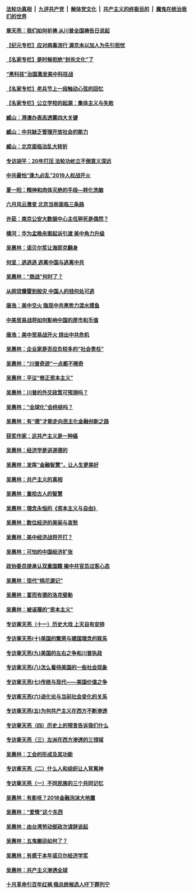 ####  [法轮功真相](../../../../basic/blob/master/README.md?t=07090602) &nbsp;|&nbsp; [九评共产党](../../../../9ping.md/blob/master/README.md?t=07090602) &nbsp;|&nbsp; [解体党文化](../../../../jtdwh.md/blob/master/README.md?t=07090602)  &nbsp;|&nbsp; [共产主义的终极目的](../../../../gczydzjmd.md/blob/master/README.md?t=07090602) &nbsp;|&nbsp; [魔鬼在统治我们的世界](../../../../mgztzwmdsj.md/blob/master/README.md?t=07090602) 

#### [章天亮：我们如何祈祷 从川普全国祷告日说起](../pages/nsc423/n11944627.md?t=07090602) 

#### [【纪元专栏】应对病毒流行 渥京未以加人为先引担忧](../pages/nsc423/n11875714.md?t=07090602) 

#### [【名家专栏】是时候拒绝“封杀文化”了](../pages/nsc423/n11814093.md?t=07090602) 

#### [“黑科技”治国激发美中科技战](../pages/nsc423/n11638056.md?t=07090602) 

#### [【名家专栏】老兵节上一段触动心弦的回忆](../pages/nsc423/n11646016.md?t=07090602) 

#### [【名家专栏】公立学校的起源：集体主义与失败](../pages/nsc423/n11601833.md?t=07090602) 

#### [臧山：港澳办表态透露四大关键](../pages/nsc423/n11421628.md?t=07090602) 

#### [臧山：中共缺乏管理开放社会的能力](../pages/nsc423/n11407457.md?t=07090602) 

#### [臧山：北京面临治乱大转折](../pages/nsc423/n11406895.md?t=07090602) 

#### [专访胡平：20年打压 法轮功屹立不倒意义深远](../pages/nsc423/n11398800.md?t=07090602) 

#### [中共最怕“逢九必乱”2019人权战开火](../pages/nsc423/n11385248.md?t=07090602) 

#### [夏一阳：精神和肉体灭绝的手段—转化洗脑](../pages/nsc423/n11368250.md?t=07090602) 

#### [六月风云激变 北京当局面临三条路](../pages/nsc423/n11313668.md?t=07090602) 

#### [许茹：南京公安大数据中心主任猝死是偶然？](../pages/nsc423/n11064744.md?t=07090602) 

#### [横河：华为孟晚舟案起诉引渡 美中角力升级](../pages/nsc423/n11027230.md?t=07090602) 

#### [吴惠林：诺贝尔奖让海耶克翻身](../pages/nsc423/n10890049.md?t=07090602) 

#### [何坚：逃逃逃 逃离中国与逃离中共](../pages/nsc423/n10592891.md?t=07090602) 

#### [吴惠林：“商战”何时了？](../pages/nsc423/n10573558.md?t=07090602) 

#### [从网贷爆雷到股灾 中国人的钱何处可逃](../pages/nsc423/n10572800.md?t=07090602) 

#### [唐浩：美中交火 隐现中共黑势力混水摸鱼](../pages/nsc423/n10544040.md?t=07090602) 

#### [中美贸易战将如何影响中国的房市和币值](../pages/nsc423/n10543697.md?t=07090602) 

#### [唐浩：美中贸易战开火 烧出中共危机](../pages/nsc423/n10540126.md?t=07090602) 

#### [吴惠林：企业家是否应负较多的“社会责任”](../pages/nsc423/n10535022.md?t=07090602) 

#### [吴惠林：“川普奇迹”一点都不稀奇](../pages/nsc423/n10512808.md?t=07090602) 

#### [吴惠林：平议“修正资本主义”](../pages/nsc423/n10495724.md?t=07090602) 

#### [吴惠林：川普的外交政策可预测吗？](../pages/nsc423/n10462387.md?t=07090602) 

#### [吴惠林：“全球化”会终结吗？](../pages/nsc423/n10452838.md?t=07090602) 

#### [吴惠林：有“德”才能走向民主化金融创新之路](../pages/nsc423/n10432292.md?t=07090602) 

#### [获奖作家：这共产主义是一种癌](../pages/nsc423/n10431541.md?t=07090602) 

#### [吴惠林：经济学是讲道德的](../pages/nsc423/n10398014.md?t=07090602) 

#### [吴惠林：发挥“金融智慧”，让人生更美好](../pages/nsc423/n10375019.md?t=07090602) 

#### [吴惠林：共产主义的真相](../pages/nsc423/n10351394.md?t=07090602) 

#### [吴惠林：重拾古人的智慧](../pages/nsc423/n10337691.md?t=07090602) 

#### [吴惠林：理念永恒的《资本主义与自由》](../pages/nsc423/n10316274.md?t=07090602) 

#### [吴惠林：数位经济的美丽与哀愁](../pages/nsc423/n10292946.md?t=07090602) 

#### [吴惠林：美中经济战将开打？](../pages/nsc423/n10258825.md?t=07090602) 

#### [吴惠林：可怕的中国经济扩张](../pages/nsc423/n10219147.md?t=07090602) 

#### [政协委员提承认双重国籍 揭中共官员过客心态](../pages/nsc423/n10208809.md?t=07090602) 

#### [吴惠林：现代“桃花源记”](../pages/nsc423/n10185234.md?t=07090602) 

#### [吴惠林：富而有德的洛克斐勒](../pages/nsc423/n10142264.md?t=07090602) 

#### [吴惠林：被诬蔑的“资本主义”](../pages/nsc423/n10124816.md?t=07090602) 

#### [专访章天亮（十一）历史大戏 上天自有安排](../pages/nsc423/n10094905.md?t=07090602) 

#### [专访章天亮(十)美国的繁荣与建国理念的联系](../pages/nsc423/n10094899.md?t=07090602) 

#### [专访章天亮(九)美国的左右之争和川普执政](../pages/nsc423/n10094889.md?t=07090602) 

#### [专访章天亮(八)怎么看待美国的一些社会现象](../pages/nsc423/n10094857.md?t=07090602) 

#### [专访章天亮(七)传统与现代——美国价值之争](../pages/nsc423/n10093140.md?t=07090602) 

#### [专访章天亮(六)进化论与当前社会变化的关系](../pages/nsc423/n10092036.md?t=07090602) 

#### [专访章天亮(五)为何共产主义在西方不断渗透](../pages/nsc423/n10083620.md?t=07090602) 

#### [专访章天亮（四）历史上的预言告诉我们什么](../pages/nsc423/n10083606.md?t=07090602) 

#### [专访章天亮（三）左派在西方渗透的三领域](../pages/nsc423/n10081115.md?t=07090602) 

#### [吴惠林：工会的形成及其功能](../pages/nsc423/n10080633.md?t=07090602) 

#### [专访章天亮（二）什么人和组织让人背离神](../pages/nsc423/n10076637.md?t=07090602) 

#### [专访章天亮（一）不同民族的三个共同记忆](../pages/nsc423/n10074188.md?t=07090602) 

#### [吴惠林：有影呒？2018金融泡沫大地震](../pages/nsc423/n10040534.md?t=07090602) 

#### [吴惠林：“爱情”这个东西](../pages/nsc423/n10019423.md?t=07090602) 

#### [吴惠林：由台湾劳动部政次请辞说起](../pages/nsc423/n9979679.md?t=07090602) 

#### [吴惠林：五鬼搬运如何了？](../pages/nsc423/n9925338.md?t=07090602) 

#### [吴惠林：有感于本年诺贝尔经济学奖](../pages/nsc423/n9871883.md?t=07090602) 

#### [吴惠林：共产主义渗透全球](../pages/nsc423/n9812748.md?t=07090602) 

#### [十月革命引百年红祸 俄总统候选人吁下葬列宁](../pages/nsc423/n9810182.md?t=07090602) 

